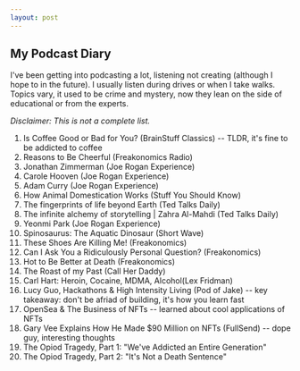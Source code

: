 ```yaml
---
layout: post
---
```


## My Podcast Diary

I've been getting into podcasting a lot, listening not creating (although I hope to in the future). I usually listen during drives or when I take walks.
Topics vary, it used to be crime and mystery, now they lean on the side of educational or from the experts.

_Disclaimer: This is not a complete list._

1) Is Coffee Good or Bad for You? (BrainStuff Classics) -- TLDR, it's fine to be addicted to coffee
2) Reasons to Be Cheerful (Freakonomics Radio)
3) Jonathan Zimmerman (Joe Rogan Experience)
4) Carole Hooven (Joe Rogan Experience)
5) Adam Curry (Joe Rogan Experience)
6) How Animal Domestication Works (Stuff You Should Know) 
7) The fingerprints of life beyond Earth (Ted Talks Daily)
8) The infinite alchemy of storytelling | Zahra Al-Mahdi (Ted Talks Daily)
9) Yeonmi Park (Joe Rogan Experience) 
10) Spinosaurus: The Aquatic Dinosaur (Short Wave)
11) These Shoes Are Killing Me! (Freakonomics) 
12) Can I Ask You a Ridiculously Personal Question? (Freakonomics)
13) Hot to Be Better at Death (Freakonomics)
14) The Roast of my Past (Call Her Daddy)
15) Carl Hart: Heroin, Cocaine, MDMA, Alcohol(Lex Fridman)
16) Lucy Guo, Hackathons & High Intensity Living (Pod of Jake) -- key takeaway: don't be afriad of building, it's how you learn fast
17) OpenSea & The Business of NFTs -- learned about cool applications of NFTs
18) Gary Vee Explains How He Made $90 Million on NFTs (FullSend) -- dope guy, interesting thoughts
19) The Opiod Tragedy, Part 1: "We've Addicted an Entire Generation"
20) The Opiod Tragedy, Part 2: "It's Not a Death Sentence"
